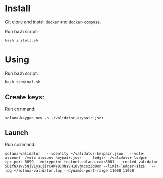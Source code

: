 # Install

Git clone and install `docker` and `docker-compose`.

Run bash script:

```
bash install.sh
```

# Using

Run bash script:

```
bash terminal.sh
```

## Create keys:

Run command:

```
solana-keygen new -o ~/validator-keypair.json

```

## Launch

Run command:

```
solana-validator   --identity ~/validator-keypair.json   --vote-account ~/vote-account-keypair.json   --ledger ~/validator-ledger   --rpc-port 8899 --entrypoint testnet.solana.com:8001 --trusted-validator 5D1fNXzvv5NjV1ysLjirC4WY92RNsVH18vjmcszZd8on --limit-ledger-size   --log ~/solana-validator.log --dynamic-port-range 11000-11050
```
